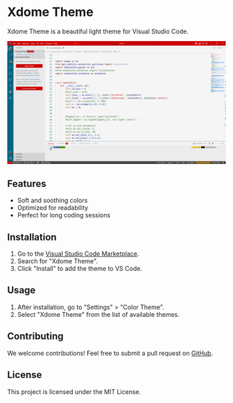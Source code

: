# Xdome Theme

Xdome Theme is a beautiful light theme for Visual Studio Code.

![Screenshot](xdome-theme.png)

## Features

- Soft and soothing colors
- Optimized for readability
- Perfect for long coding sessions

## Installation

1. Go to the [Visual Studio Code Marketplace](https://marketplace.visualstudio.com/).
2. Search for "Xdome Theme".
3. Click "Install" to add the theme to VS Code.


## Usage

1. After installation, go to "Settings" > "Color Theme".
2. Select "Xdome Theme" from the list of available themes.

## Contributing

We welcome contributions! Feel free to submit a pull request on [GitHub](https://github.com/xdome23/xdome-theme).

## License

This project is licensed under the MIT License.
